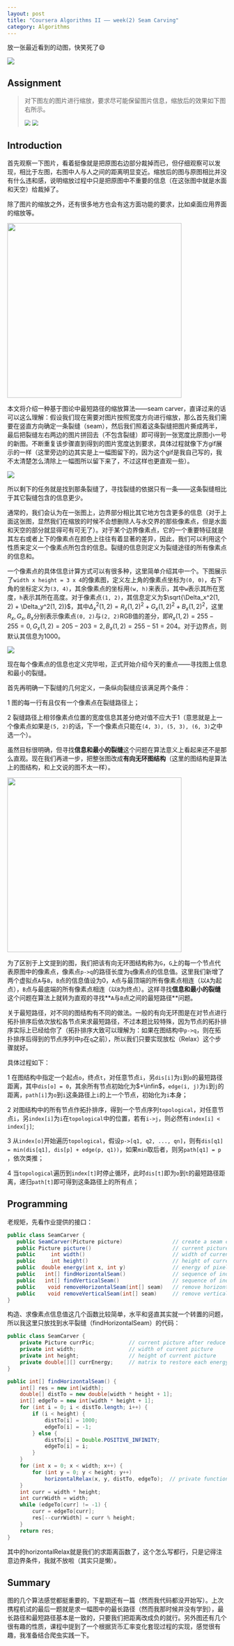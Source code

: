 ```yaml
---
layout: post
title: "Coursera Algorithms II —— week(2) Seam Carving"
category: Algorithms
---
```


放一张最近看到的动图，快笑死了:smile:

![](https://mmbiz.qpic.cn/mmbiz_gif/ickltPAryrfbAMvVbJibHUHbicnF3z2PiaK5vA6oYNFcVhUx54PhTa8OfQPVAibaaiabY33Cz01XdtG4u5ibc7DhXOsbg/0?wx_fmt=gif)

## Assignment

> 对下图左的图片进行缩放，要求尽可能保留图片信息，缩放后的效果如下图右所示。
>
> <img src="https://mmbiz.qpic.cn/mmbiz_png/ickltPAryrfbAMvVbJibHUHbicnF3z2PiaK5SshN1fdut9vJeYwJWTw92SjmW9CpGicHt3U9ED7EjAcphPIkDOnbhhA/0?wx_fmt=png" style="zoom:85%"> <img src="https://mmbiz.qpic.cn/mmbiz_png/ickltPAryrfbAMvVbJibHUHbicnF3z2PiaK5dNZculcLgeKsqRlzINgia0icMAJt9yJDeDMbNs1Z9ZF4BA4Rxf3hENCQ/0?wx_fmt=png" style="zoom:85%">

## Introduction

首先观察一下图片，看着挺像就是把原图右边部分裁掉而已，但仔细观察可以发现，相比于左图，右图中人与人之间的距离明显变近。缩放后的图与原图相比并没有什么违和感，说明缩放过程中只是把原图中不重要的信息（在这张图中就是水面和天空）给裁掉了。

除了图片的缩放之外，还有很多地方也会有这方面功能的要求，比如桌面应用界面的缩放等。

<img src="https://mmbiz.qpic.cn/mmbiz_gif/ickltPAryrfbAMvVbJibHUHbicnF3z2PiaK5icdeTBwDu8TxxheqrHQUMD8aT3AVCVDF6NnrkkEJs9b9dB6FhJZ0nDw/0?wx_fmt=gif" height="400px">

本文将介绍一种基于图论中最短路径的缩放算法——seam carver，直译过来的话可以这么理解：假设我们现在需要对图片按照宽度方向进行缩放，那么首先我们需要在竖直方向确定一条裂缝（seam），然后我们照着这条裂缝把图片撕成两半，最后把裂缝左右两边的图片拼回去（不包含裂缝）即可得到一张宽度比原图小一号的新图。不断重复该步骤直到得到的图片宽度达到要求，具体过程就像下方gif展示的一样（这里旁边的边其实是上一幅图留下的，因为这个gif是我自己写的，我不太清楚怎么清除上一幅图所以留下来了，不过这样也更直观一些）。

![](https://mmbiz.qpic.cn/mmbiz_gif/ickltPAryrfbAMvVbJibHUHbicnF3z2PiaK5YzViaYjGjicjs4y2LIw4xccLGhhAVV32ic21OicEf5pgJraFzvml65ib2Tg/0?wx_fmt=gif)

所以剩下的任务就是找到那条裂缝了，寻找裂缝的依据只有一条——这条裂缝相比于其它裂缝包含的信息更少。

通常的，我们会认为在一张图上，边界部分相比其它地方包含更多的信息（对于上面这张图，显然我们在缩放的时候不会想删除人与水交界的那些像素点，但是水面和天空的部分就显得可有可无了）。对于某个边界像素点，它的一个重要特征就是其左右或者上下的像素点在颜色上往往有着显著的差异，因此，我们可以利用这个性质来定义一个像素点所包含的信息。裂缝的信息则定义为裂缝途径的所有像素点的信息和。

一个像素点的具体信息计算方式可以有很多种，这里简单介绍其中一个。下图展示了`width x height = 3 x 4`的像素图，定义左上角的像素点坐标为`(0, 0)`，右下角的坐标定义为`(3, 4)`，其余像素点的坐标用`(w, h)`来表示，其中`w`表示其所在宽度，`h`表示其所在高度。对于像素点`(1, 2)`，其信息定义为$\sqrt{\Delta_x^2(1, 2) + \Delta_y^2(1, 2)}$，其中$\Delta_x^2(1, 2) = R_x(1, 2)^2 + G_x(1, 2)^2 + B_x(1, 2)^2$，这里$R_x, G_x, B_x$分别表示像素点`(0, 2)`与`(2, 2)`RGB值的差分，即$R_x(1, 2) = 255 - 255 = 0, G_x(1, 2) = 205 - 203 = 2, B_x(1, 2) = 255 - 51 = 204$。对于边界点，则默认其信息为1000。

![](https://mmbiz.qpic.cn/mmbiz_png/ickltPAryrfbAMvVbJibHUHbicnF3z2PiaK5flm3IshGoN12kpMNed9Wmib2yEWZ8ibeiaz3dTjYricvf9L4WPF1YURfag/0?wx_fmt=png)

现在每个像素点的信息也定义完毕啦，正式开始介绍今天的重点——寻找图上信息和最小的裂缝。

首先再明确一下裂缝的几何定义，一条纵向裂缝应该满足两个条件：

1 图的每一行有且仅有一个像素点在裂缝路径上；

2 裂缝路径上相邻像素点位置的宽度信息其差分绝对值不应大于1（意思就是上一个像素点如果是`(5, 2)`的话，下一个像素点只能在`(4, 3), (5, 3), (6, 3)`之中选一个）。

虽然目标很明确，但寻找**信息和最小的裂缝**这个问题在算法意义上看起来还不是那么直观。现在我们再进一步，把整张图改成**有向无环图结构**（这里的图结构是算法上的图结构，和上文说的图不太一样）。

<img src="https://mmbiz.qpic.cn/mmbiz_jpg/ickltPAryrfbAMvVbJibHUHbicnF3z2PiaK5AfgzdiciaFFnVeKvdicNM3jlxIoFspMibAP67UlUsxAVLZ4ickKorxzZn8g/0?wx_fmt=jpeg" height="400px">



为了区别于上文提到的图，我们把该有向无环图结构称为`G`，`G`上的每一个节点代表原图中的像素点，像素点`p->q`的路径长度为`q`像素点的信息值。这里我们新增了两个虚拟点`A`与`B`，`B`点的信息值设为0，`A`点与最顶端的所有像素点相连（以`A`为起点），`B`点与最底端的所有像素点相连（以`B`为终点）。这样寻找**信息和最小的裂缝**这个问题在算法上就转为直观的寻找**`A`与`B`点之间的最短路径**问题。

关于最短路径，对不同的图结构有不同的做法。一般的有向无环图是在对节点进行拓扑排序后依次放松各节点来求最短路径，不过本题比较特殊，因为节点的拓扑排序实际上已经给你了（拓扑排序大致可以理解为：如果在图结构中`p->q`，则在拓扑排序后得到的节点序列中`p`在`q`之前），所以我们只要实现放松（Relax）这个步骤就好。

具体过程如下：

1 在图结构中指定一个起点`o`，终点`t`，对任意节点`i`，另`dis[i]`为`i`到`o`的最短路径距离，其中`dis[o] = 0`，其余所有节点初始化为$+\infin$，`edge(i, j)`为`i`到`j`的距离，`path[i]`为`o`到`i`这条路径上`i`的上一个节点，初始化为`i`本身；

2 对图结构中的所有节点作拓扑排序，得到一个节点序列`topological`，对任意节点`i`，另`index[i]`为`i`在`topological`中的位置，若有`i->j`，则必然有`index[i] < index[j]`;

3 从`index[o]`开始遍历`topological`，假设`p->[q1, q2, ..., qn]`，则有`dis[q1] = min(dis[q1], dis[p] + edge(p, q1))`，如果`min`取后者，则另`path[q1] = p `，依次类推；

4 当`topological`遍历到`index[t]`时停止循环，此时`dis[t]`即为`o`到`t`的最短路径距离，递归`path[t]`即可得到这条路径上的所有点；

## Programming

老规矩，先看作业提供的接口：

```java
public class SeamCarver {
   public SeamCarver(Picture picture)                // create a seam carver object based on the given picture
   public Picture picture()                          // current picture
   public     int width()                            // width of current picture
   public     int height()                           // height of current picture
   public  double energy(int x, int y)               // energy of pixel at column x and row y
   public   int[] findHorizontalSeam()               // sequence of indices for horizontal seam
   public   int[] findVerticalSeam()                 // sequence of indices for vertical seam
   public    void removeHorizontalSeam(int[] seam)   // remove horizontal seam from current picture
   public    void removeVerticalSeam(int[] seam)     // remove vertical seam from current picture
}
```

构造、求像素点信息值这几个函数比较简单，水平和竖直其实就一个转置的问题，所以我这里只放找到水平裂缝（findHorizontalSeam）的代码：

```java
public class SeamCarver {
    private Picture currPic;           // current picture after reduce width or height
    private int width;                 // width of current picture
    private int height;                // height of current picture
    private double[][] currEnergy;     // matrix to restore each energy of pixel in current picture
}
```

```java
public int[] findHorizontalSeam() {
    int[] res = new int[width];
    double[] distTo = new double[width * height + 1];
    int[] edgeTo = new int[width * height + 1];
    for (int i = 0; i < distTo.length; i++) {
        if (i < height) {
            distTo[i] = 1000;
            edgeTo[i] = -1;
        } else {
            distTo[i] = Double.POSITIVE_INFINITY;
            edgeTo[i] = i;
        }
    }
    for (int x = 0; x < width; x++) {
        for (int y = 0; y < height; y++)
            horizontalRelax(x, y, distTo, edgeTo);  // private function to calculate distance
    }
    int curr = width * height;
    int currWidth = width;
    while (edgeTo[curr] != -1) {
        curr = edgeTo[curr];
        res[--currWidth] = curr % height;
    }
    return res;
}
```

其中的horizontalRelax就是我们的求距离函数了，这个怎么写都行，只是记得注意边界条件，我就不放啦（其实只是懒）。

## Summary

图的几个算法感觉都挺重要的，下星期还有一篇（然而我代码都没开始写）。上次携程机试的最后一题就是求一幅图中的最长路径（然而我那时候并没有学到），最长路径和最短路径基本是一致的，只要我们把距离改成负的就行。另外图还有几个很有趣的性质，课程中提到了一个根据货币汇率变化套现过程的实现，感觉很有趣，我准备结合爬虫实践一下。